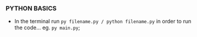 ### PYTHON BASICS ### 

* In the terminal run `py filename.py / python filename.py` in order to run the code... eg. `py main.py`;